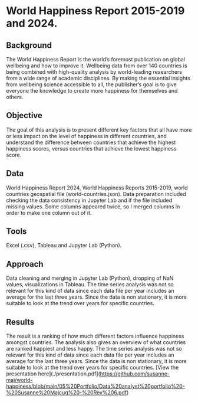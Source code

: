 # World Happiness Report 2015-2019 and 2024.

## Background

The World Happiness Report is the world’s foremost publication on global wellbeing and how to improve it. Wellbeing data from over 140 countries is being combined with high-quality analysis by world-leading researchers from a wide range of academic disciplines. By making the essential insights from wellbeing science accessible to all, the publisher’s goal is to give everyone the knowledge to create more happiness for themselves and others.

## Objective

The goal of this analysis is to present different key factors that all have more or less impact on the level of happiness in different countries, and understand the difference between countries that achieve the highest happiness scores, versus countries that achieve the lowest happiness score. 

## Data

World Happiness Report 2024, World Happiness Reports 2015-2019, world countries geospatial file (world-countries.json). Data preparation included checking the data consistency in Jupyter Lab and if the file included missing values. Some columns appeared twice, so I merged columns in order to make one column out of it. 

## Tools

Excel (.csv), Tableau and Jupyter Lab (Python).

## Approach 

Data cleaning and merging in Jupyter Lab (Python), dropping of NaN values, visualizations in Tableau. The time series analysis was not so relevant for this kind of data since each data file per year includes an average for the last three years. Since the data is non stationary, it is more suitable to look at the trend over years for specific countries.

## Results
The result is a ranking of how much different factors influence happiness amongst countries. The analysis also gives an overview of what countries are ranked happiest and less happy. The time series analysis was not so relevant for this kind of data since each data file per year includes an average for the last three years. Since the data is non stationary, it is more suitable to look at the trend over years for specific countries. [View the presentation here](./presentation.pdf](https://github.com/susanne-maj/world-happiness/blob/main/05%20Portfolio/Data%20analyst%20portfolio%20-%20Susanne%20Majcug%20-%20Rev%206.pdf)




